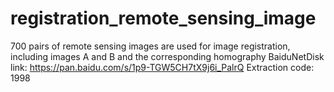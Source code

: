 # registration_remote_sensing_image
700 pairs of remote sensing images are used for image registration, including images A and B and the corresponding homography
BaiduNetDisk link: https://pan.baidu.com/s/1p9-TGW5CH7tX9j6i_PalrQ 
Extraction code: 1998 
